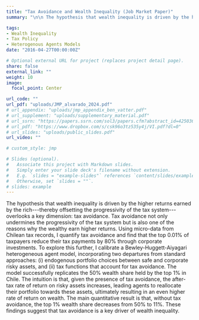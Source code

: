 ```yaml
---
title: "Tax Avoidance and Wealth Inequality (Job Market Paper)"
summary: "\n\n The hypothesis that wealth inequality is driven by the higher returns earned by the rich---thereby offsetting the progressivity of the tax system---overlooks a key dimension: tax avoidance. Tax avoidance not only undermines the progressivity of the tax system but is also one of the reasons why the wealthy earn higher returns."

tags:
- Wealth Inequality
- Tax Policy
- Heterogenous Agents Models
date: "2016-04-27T00:00:00Z"

# Optional external URL for project (replaces project detail page).
share: false
external_link: ""
weight: 10
image:
  focal_point: Center

url_code: ""
url_pdf: "uploads/JMP_alvarado_2024.pdf"
# url_appendix: "uploads/jmp_appendix_ben_vatter.pdf"
# url_supplement: "uploads/supplementary_material.pdf"
# url_ssrn: "https://papers.ssrn.com/sol3/papers.cfm?abstract_id=4250361"
# url_pdf: "https://www.dropbox.com/s/csk96o3tz535y4j/VI.pdf?dl=0"
# url_slides: "uploads/public_slides.pdf"
url_video: ""

# custom_style: jmp

# Slides (optional).
#   Associate this project with Markdown slides.
#   Simply enter your slide deck's filename without extension.
#   E.g. `slides = "example-slides"` references `content/slides/example-slides.md`.
#   Otherwise, set `slides = ""`.
# slides: example
---
```


The hypothesis that wealth inequality is driven by the higher returns earned by the rich---thereby offsetting the progressivity of the tax system---overlooks a key dimension: tax avoidance. Tax avoidance not only undermines the progressivity of the tax system but is also one of the reasons why the wealthy earn higher returns. Using micro-data from Chilean tax records, I quantify tax avoidance and find that the top 0.01\% of taxpayers reduce their tax payments by 80\% through corporate investments. To explore this further, I calibrate a Bewley-Huggett-Aiyagari heterogeneous agent model, incorporating two departures from standard approaches: (i) endogenous portfolio choices between safe and corporate risky assets, and (ii) tax functions that account for tax avoidance. The model successfully replicates the 50\% wealth share held by the top 1\% in Chile. The intuition is that, given the presence of tax avoidance, the after-tax rate of return on risky assets increases, leading agents to reallocate their portfolio towards these assets, ultimately resulting in an even higher rate of return on wealth. The main quantitative result is that, without tax avoidance, the top 1\% wealth share decreases from 50\% to 11\%. These findings suggest that tax avoidance is a key driver of wealth inequality.
